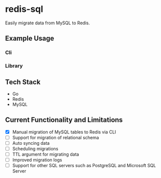 # redis-sql 

Easily migrate data from MySQL to Redis. 

## Example Usage

### Cli

### Library

## Tech Stack 

- Go 
- Redis
- MySQL 

## Current Functionality and Limitations

- [x] Manual migration of MySQL tables to Redis via CLI
- [ ] Support for migration of relational schema 
- [ ] Auto syncing data
- [ ] Scheduling migrations
- [ ] TTL argument for migrating data 
- [ ] Improved migration logs
- [ ] Support for other SQL servers such as PostgreSQL and Microsoft SQL Server